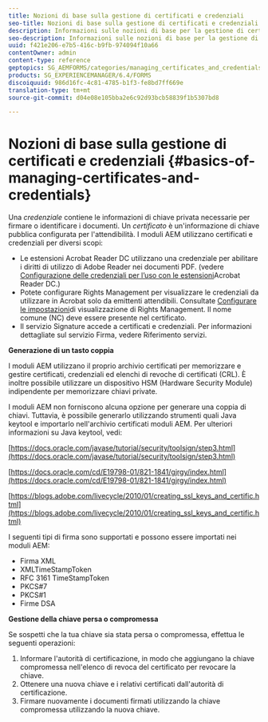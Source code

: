 ```yaml
---
title: Nozioni di base sulla gestione di certificati e credenziali
seo-title: Nozioni di base sulla gestione di certificati e credenziali
description: Informazioni sulle nozioni di base per la gestione di certificati e credenziali.
seo-description: Informazioni sulle nozioni di base per la gestione di certificati e credenziali.
uuid: f421e206-e7b5-416c-b9fb-974094f10a66
contentOwner: admin
content-type: reference
geptopics: SG_AEMFORMS/categories/managing_certificates_and_credentials
products: SG_EXPERIENCEMANAGER/6.4/FORMS
discoiquuid: 986d16fc-4c81-4785-b1f3-fe8bd7ff669e
translation-type: tm+mt
source-git-commit: d04e08e105bba2e6c92d93bcb58839f1b5307bd8

---
```



# Nozioni di base sulla gestione di certificati e credenziali {#basics-of-managing-certificates-and-credentials}

Una *credenziale* contiene le informazioni di chiave privata necessarie per firmare o identificare i documenti. Un *certificato* è un&#39;informazione di chiave pubblica configurata per l&#39;attendibilità. I moduli AEM utilizzano certificati e credenziali per diversi scopi:

* Le estensioni Acrobat Reader DC utilizzano una credenziale per abilitare i diritti di utilizzo di Adobe Reader nei documenti PDF. (vedere [Configurazione delle credenziali per l’uso con le estensioni](/help/forms/using/admin-help/configuring-credentials-acrobat-reader-dc.md#configuring-credentials-for-use-with-acrobat-reader-dc-extensions)Acrobat Reader DC.)
* Potete configurare Rights Management per visualizzare le credenziali da utilizzare in Acrobat solo da emittenti attendibili. Consultate [Configurare le impostazioni](/help/forms/using/admin-help/configuring-client-server-options.md#configure-document-security-display-settings)di visualizzazione di Rights Management. Il nome comune (NC) deve essere presente nel certificato.
* Il servizio Signature accede a certificati e credenziali. Per informazioni dettagliate sul servizio Firma, vedere Riferimento [](https://www.adobe.com/go/learn_aemforms_services_63)servizi.

**Generazione di un tasto coppia**

I moduli AEM utilizzano il proprio archivio certificati per memorizzare e gestire certificati, credenziali ed elenchi di revoche di certificati (CRL). È inoltre possibile utilizzare un dispositivo HSM (Hardware Security Module) indipendente per memorizzare chiavi private.

I moduli AEM non forniscono alcuna opzione per generare una coppia di chiavi. Tuttavia, è possibile generarlo utilizzando strumenti quali Java keytool e importarlo nell&#39;archivio certificati moduli AEM. Per ulteriori informazioni su Java keytool, vedi:

[https://docs.oracle.com/javase/tutorial/security/toolsign/step3.html](https://docs.oracle.com/javase/tutorial/security/toolsign/step3.html)

[https://docs.oracle.com/cd/E19798-01/821-1841/gjrgy/index.html](https://docs.oracle.com/cd/E19798-01/821-1841/gjrgy/index.html)

[https://blogs.adobe.com/livecycle/2010/01/creating_ssl_keys_and_certific.html](https://blogs.adobe.com/livecycle/2010/01/creating_ssl_keys_and_certific.html)

I seguenti tipi di firma sono supportati e possono essere importati nei moduli AEM:

* Firma XML
* XMLTimeStampToken
* RFC 3161 TimeStampToken
* PKCS#7
* PKCS#1
* Firme DSA

**Gestione della chiave persa o compromessa**

Se sospetti che la tua chiave sia stata persa o compromessa, effettua le seguenti operazioni:

1. Informare l&#39;autorità di certificazione, in modo che aggiungano la chiave compromessa nell&#39;elenco di revoca del certificato per revocare la chiave.
1. Ottenere una nuova chiave e i relativi certificati dall&#39;autorità di certificazione.
1. Firmare nuovamente i documenti firmati utilizzando la chiave compromessa utilizzando la nuova chiave.

